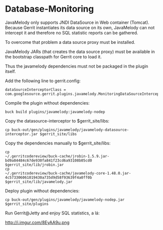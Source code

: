 Database-Monitoring
===================

JavaMelody only supports JNDI DataSource in Web container (Tomcat).
Because Gerrit instantiates its data source on its own, JavaMelody can not
intercept it and therefore no SQL statistic reports can be gathered.

To overcome that problem a data source proxy must be installed.

JavaMelody JARs (that creates the data source proxy) must be
available in the bootstrap classpath for Gerrit core to load it.

Thus the javamelody dependencies must not be packaged in the plugin itself.

Add the following line to gerrit.config:

```
dataSourceInterceptorClass = com.googlesource.gerrit.plugins.javamelody.MonitoringDataSourceInterceptor
```

Compile the plugin without dependencies:

```
buck build plugins/javamelody:javamelody-nodep
```

Copy the datasource-interceptor to $gerrit_site/libs:

```
cp buck-out/gen/plugins/javamelody/javamelody-datasource-interceptor.jar $gerrit_site/libs
```

Copy the dependencies manually to $gerrit_site/libs:

```
cp
~/.gerritcodereview/buck-cache/jrobin-1.5.9.jar-bd9a84484c67de930fa841f23cd6a93108b05cd0
$gerrit_site/lib/jrobin.jar
cp
~/.gerritcodereview/buck-cache/javamelody-core-1.48.0.jar-4c573306061019430a735d9d58f93639f4a0ff0b
$gerrit_site/lib/javamelody.jar

```

Deploy plugin without dependencies:

```
cp buck-out/gen/plugins/javamelody/javamelody-nodep.jar $gerrit_site/plugins
```

Run Gerrit@Jetty and enjoy SQL statistics, a lá:

http://i.imgur.com/8EyAA9u.png

